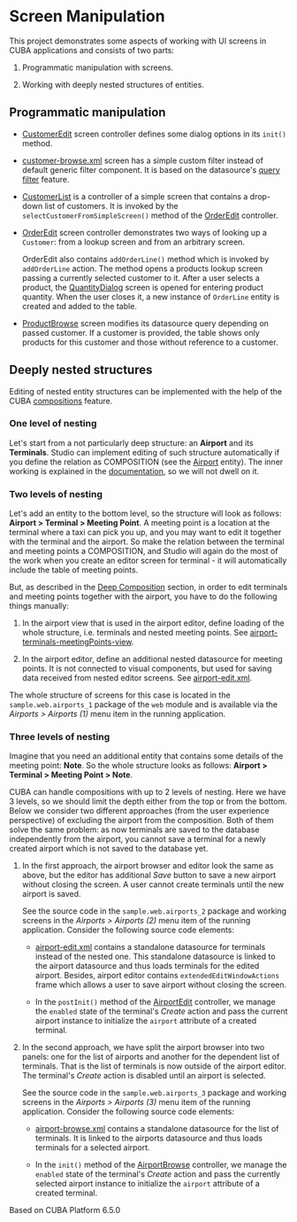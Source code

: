 # Screen Manipulation

This project demonstrates some aspects of working with UI screens in CUBA applications and consists of two parts: 

1. Programmatic manipulation with screens. 

2. Working with deeply nested structures of entities.

## Programmatic manipulation

* [CustomerEdit](https://github.com/cuba-platform/sample-screen-manipulation/blob/master/modules/web/src/sample/web/orders/customer/CustomerEdit.java) screen controller defines some dialog options in its `init()` method.

* [customer-browse.xml](https://github.com/cuba-platform/sample-screen-manipulation/blob/master/modules/web/src/sample/web/orders/customer/customer-browse.xml) screen has a simple custom filter instead of default generic filter component. It is based on the datasource's [query filter](https://doc.cuba-platform.com/manual-latest/datasource_query_filter.html) feature.

* [CustomerList](https://github.com/cuba-platform/sample-screen-manipulation/blob/master/modules/web/src/sample/web/orders/customer/CustomerList.java) is a controller of a simple screen that contains a drop-down list of customers. It is invoked by the `selectCustomerFromSimpleScreen()` method of the [OrderEdit](https://github.com/cuba-platform/sample-screen-manipulation/blob/master/modules/web/src/sample/web/orders/order/OrderEdit.java) controller.

* [OrderEdit](https://github.com/cuba-platform/sample-screen-manipulation/blob/master/modules/web/src/sample/web/orders/order/OrderEdit.java) screen controller demonstrates two ways of looking up a `Customer`: from a lookup screen and from an arbitrary screen.

    OrderEdit also contains `addOrderLine()` method which is invoked by `addOrderLine` action. The method opens a products lookup screen passing a currently selected customer to it. After a user selects a product, the [QuantityDialog](https://github.com/cuba-platform/sample-screen-manipulation/blob/master/modules/web/src/sample/web/orders/order/QuantityDialog.java) screen is opened for entering product quantity. When the user closes it, a new instance of `OrderLine` entity is created and added to the table.

* [ProductBrowse](https://github.com/cuba-platform/sample-screen-manipulation/blob/master/modules/web/src/sample/web/orders/product/ProductBrowse.java) screen modifies its datasource query depending on passed customer. If a customer is provided, the table shows only products for this customer and those without reference to a customer.

## Deeply nested structures

Editing of nested entity structures can be implemented with the help of the CUBA [compositions](https://doc.cuba-platform.com/manual-latest/composition_recipe.html) feature.

### One level of nesting

Let's start from a not particularly deep structure: an **Airport** and its **Terminals**. Studio can implement editing of such structure automatically if you define the relation as COMPOSITION (see the [Airport](https://github.com/cuba-platform/sample-screen-manipulation/blob/master/modules/global/src/sample/entity/airports/Airport.java) entity). The inner working is explained in the [documentation](https://doc.cuba-platform.com/manual-latest/composition_impl_recipe.html), so we will not dwell on it.   

### Two levels of nesting

Let's add an entity to the bottom level, so the structure will look as follows: **Airport > Terminal > Meeting Point**. A meeting point is a location at the terminal where a taxi can pick you up, and you may want to edit it together with the terminal and the airport. So make the relation between the terminal and meeting points a COMPOSITION, and Studio will again do the most of the work when you create an editor screen for terminal - it will automatically include the table of meeting points.

But, as described in the [Deep Composition](https://doc.cuba-platform.com/manual-latest/composition_deep_recipe.html) section, in order to edit terminals and meeting points together with the airport, you have to do the following things manually:

1. In the airport view that is used in the airport editor, define loading of the whole structure, i.e. terminals and nested meeting points. See [airport-terminals-meetingPoints-view](https://github.com/cuba-platform/sample-screen-manipulation/blob/207de471a3e099be373c8f132caddf9c03f6e020/modules/global/src/sample/views.xml#L59-L64).

2. In the airport editor, define an additional nested datasource for meeting points. It is not connected to visual components, but used for saving data received from nested editor screens. See [airport-edit.xml](https://github.com/cuba-platform/sample-screen-manipulation/blob/master/modules/web/src/sample/web/airports_1/airport/airport-edit.xml). 

The whole structure of screens for this case is located in the `sample.web.airports_1` package of the `web` module and is available via the *Airports > Airports (1)* menu item in the running application.

### Three levels of nesting

Imagine that you need an additional entity that contains some details of the meeting point: **Note**. So the whole structure looks as follows: **Airport > Terminal > Meeting Point > Note**. 

CUBA can handle compositions with up to 2 levels of nesting. Here we have 3 levels, so we should limit the depth either from the top or from the bottom. Below we consider two different approaches (from the user experience perspective) of excluding the airport from the composition. Both of them solve the same problem: as now terminals are saved to the database independently from the airport, you cannot save a terminal for a newly created airport which is not saved to the database yet. 
 
1. In the first approach, the airport browser and editor look the same as above, but the editor has additional *Save* button to save a new airport without closing the screen. A user cannot create terminals until the new airport is saved. 

    See the source code in the `sample.web.airports_2` package and working screens in the *Airports > Airports (2)* menu item of the running application. Consider the following source code elements:

    * [airport-edit.xml](https://github.com/cuba-platform/sample-screen-manipulation/blob/master/modules/web/src/sample/web/airports_2/airport/airport-edit.xml) contains a standalone datasource for terminals instead of the nested one. This standalone datasource is linked to the airport datasource and thus loads terminals for the edited airport. Besides, airport editor contains `extendedEditWindowActions` frame which allows a user to save airport without closing the screen. 
    
    * In the `postInit()` method of the [AirportEdit](https://github.com/cuba-platform/sample-screen-manipulation/blob/master/modules/web/src/sample/web/airports_2/airport/AirportEdit.java) controller, we manage the `enabled` state of the terminal's *Create* action and pass the current airport instance to initialize the `airport` attribute of a created terminal.
        
2. In the second approach, we have split the airport browser into two panels: one for the list of airports and another for the dependent list of terminals. That is the list of terminals is now outside of the airport editor. The terminal's *Create* action is disabled until an airport is selected.

    See the source code in the `sample.web.airports_3` package and working screens in the *Airports > Airports (3)* menu item of the running application. Consider the following source code elements:
    
    * [airport-browse.xml](https://github.com/cuba-platform/sample-screen-manipulation/blob/master/modules/web/src/sample/web/airports_3/airport/airport-browse.xml) contains a standalone datasource for the list of terminals. It is linked to the airports datasource and thus loads terminals for a selected airport. 

    * In the `init()` method of the [AirportBrowse](https://github.com/cuba-platform/sample-screen-manipulation/blob/master/modules/web/src/sample/web/airports_3/airport/AirportBrowse.java) controller, we manage the `enabled` state of the terminal's *Create* action and pass the currently selected airport instance to initialize the `airport` attribute of a created terminal.

Based on CUBA Platform 6.5.0
